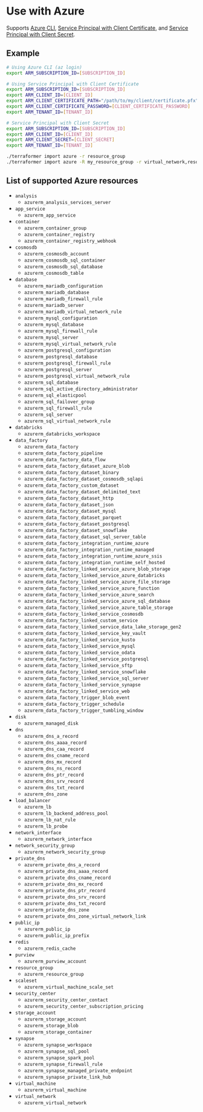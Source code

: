 # Use with Azure

Supports [Azure CLI](https://www.terraform.io/docs/providers/azurerm/guides/azure_cli.html), [Service Principal with Client Certificate](https://www.terraform.io/docs/providers/azurerm/guides/service_principal_client_certificate.html), and [Service Principal with Client Secret](https://www.terraform.io/docs/providers/azurerm/guides/service_principal_client_secret.html).

## Example

``` sh
# Using Azure CLI (az login)
export ARM_SUBSCRIPTION_ID=[SUBSCRIPTION_ID]

# Using Service Principal with Client Certificate
export ARM_SUBSCRIPTION_ID=[SUBSCRIPTION_ID]
export ARM_CLIENT_ID=[CLIENT_ID]
export ARM_CLIENT_CERTIFICATE_PATH="/path/to/my/client/certificate.pfx"
export ARM_CLIENT_CERTIFICATE_PASSWORD=[CLIENT_CERTIFICATE_PASSWORD]
export ARM_TENANT_ID=[TENANT_ID]

# Service Principal with Client Secret
export ARM_SUBSCRIPTION_ID=[SUBSCRIPTION_ID]
export ARM_CLIENT_ID=[CLIENT_ID]
export ARM_CLIENT_SECRET=[CLIENT_SECRET]
export ARM_TENANT_ID=[TENANT_ID]

./terraformer import azure -r resource_group
./terraformer import azure -R my_resource_group -r virtual_network,resource_group
```

## List of supported Azure resources

*   `analysis`
    * `azurerm_analysis_services_server`
*   `app_service`
    * `azurerm_app_service`
*   `container`
    * `azurerm_container_group`
    * `azurerm_container_registry`
    * `azurerm_container_registry_webhook`
*   `cosmosdb`
	* `azurerm_cosmosdb_account`
	* `azurerm_cosmosdb_sql_container`
	* `azurerm_cosmosdb_sql_database`
	* `azurerm_cosmosdb_table`
*   `database`
	* `azurerm_mariadb_configuration`
	* `azurerm_mariadb_database`
	* `azurerm_mariadb_firewall_rule`
	* `azurerm_mariadb_server`
	* `azurerm_mariadb_virtual_network_rule`
	* `azurerm_mysql_configuration`
	* `azurerm_mysql_database`
	* `azurerm_mysql_firewall_rule`
	* `azurerm_mysql_server`
	* `azurerm_mysql_virtual_network_rule`
	* `azurerm_postgresql_configuration`
	* `azurerm_postgresql_database`
	* `azurerm_postgresql_firewall_rule`
	* `azurerm_postgresql_server`
	* `azurerm_postgresql_virtual_network_rule`
	* `azurerm_sql_database`
	* `azurerm_sql_active_directory_administrator`
	* `azurerm_sql_elasticpool`
	* `azurerm_sql_failover_group`
	* `azurerm_sql_firewall_rule`
	* `azurerm_sql_server`
	* `azurerm_sql_virtual_network_rule`
*   `databricks`
    * `azurerm_databricks_workspace`
*   `data_factory`
    * `azurerm_data_factory`
    * `azurerm_data_factory_pipeline`
    * `azurerm_data_factory_data_flow`
    * `azurerm_data_factory_dataset_azure_blob`
    * `azurerm_data_factory_dataset_binary`
    * `azurerm_data_factory_dataset_cosmosdb_sqlapi`
    * `azurerm_data_factory_custom_dataset`
    * `azurerm_data_factory_dataset_delimited_text`
    * `azurerm_data_factory_dataset_http`
    * `azurerm_data_factory_dataset_json`
    * `azurerm_data_factory_dataset_mysql`
    * `azurerm_data_factory_dataset_parquet`
    * `azurerm_data_factory_dataset_postgresql`
    * `azurerm_data_factory_dataset_snowflake`
    * `azurerm_data_factory_dataset_sql_server_table`
    * `azurerm_data_factory_integration_runtime_azure`
    * `azurerm_data_factory_integration_runtime_managed`
    * `azurerm_data_factory_integration_runtime_azure_ssis`
    * `azurerm_data_factory_integration_runtime_self_hosted`
    * `azurerm_data_factory_linked_service_azure_blob_storage`
    * `azurerm_data_factory_linked_service_azure_databricks`
    * `azurerm_data_factory_linked_service_azure_file_storage`
    * `azurerm_data_factory_linked_service_azure_function`
    * `azurerm_data_factory_linked_service_azure_search`
    * `azurerm_data_factory_linked_service_azure_sql_database`
    * `azurerm_data_factory_linked_service_azure_table_storage`
    * `azurerm_data_factory_linked_service_cosmosdb`
    * `azurerm_data_factory_linked_custom_service`
    * `azurerm_data_factory_linked_service_data_lake_storage_gen2`
    * `azurerm_data_factory_linked_service_key_vault`
    * `azurerm_data_factory_linked_service_kusto`
    * `azurerm_data_factory_linked_service_mysql`
    * `azurerm_data_factory_linked_service_odata`
    * `azurerm_data_factory_linked_service_postgresql`
    * `azurerm_data_factory_linked_service_sftp`
    * `azurerm_data_factory_linked_service_snowflake`
    * `azurerm_data_factory_linked_service_sql_server`
    * `azurerm_data_factory_linked_service_synapse`
    * `azurerm_data_factory_linked_service_web`
    * `azurerm_data_factory_trigger_blob_event`
    * `azurerm_data_factory_trigger_schedule`
    * `azurerm_data_factory_trigger_tumbling_window`
*   `disk`
    * `azurerm_managed_disk`
*   `dns`
    * `azurerm_dns_a_record`
    * `azurerm_dns_aaaa_record`
    * `azurerm_dns_caa_record`
    * `azurerm_dns_cname_record`
    * `azurerm_dns_mx_record`
    * `azurerm_dns_ns_record`
    * `azurerm_dns_ptr_record`
    * `azurerm_dns_srv_record`
    * `azurerm_dns_txt_record`
    * `azurerm_dns_zone`
*   `load_balancer`
    * `azurerm_lb`
    * `azurerm_lb_backend_address_pool`
    * `azurerm_lb_nat_rule`
    * `azurerm_lb_probe`
*   `network_interface`
    * `azurerm_network_interface`
*   `network_security_group`
    * `azurerm_network_security_group`
*   `private_dns`
    * `azurerm_private_dns_a_record`
    * `azurerm_private_dns_aaaa_record`
    * `azurerm_private_dns_cname_record`
    * `azurerm_private_dns_mx_record`
    * `azurerm_private_dns_ptr_record`
    * `azurerm_private_dns_srv_record`
    * `azurerm_private_dns_txt_record`
    * `azurerm_private_dns_zone`
    * `azurerm_private_dns_zone_virtual_network_link`
*   `public_ip`
    * `azurerm_public_ip`
    * `azurerm_public_ip_prefix`
*   `redis`
    * `azurerm_redis_cache`
*   `purview`
    * `azurerm_purview_account`
*   `resource_group`
    * `azurerm_resource_group`
*   `scaleset`
    * `azurerm_virtual_machine_scale_set`
*   `security_center`
    * `azurerm_security_center_contact`
    * `azurerm_security_center_subscription_pricing`
*   `storage_account`
    * `azurerm_storage_account`
    * `azurerm_storage_blob`
    * `azurerm_storage_container`
*   `synapse`
    * `azurerm_synapse_workspace`
    * `azurerm_synapse_sql_pool`
    * `azurerm_synapse_spark_pool`
    * `azurerm_synapse_firewall_rule`
    * `azurerm_synapse_managed_private_endpoint`
    * `azurerm_synapse_private_link_hub`
*   `virtual_machine`
    * `azurerm_virtual_machine`
*   `virtual_network`
    * `azurerm_virtual_network`
